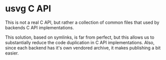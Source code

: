 # usvg C API

This is not a real C API, but rather a collection of common files
that used by backends C API implementations.

This solution, based on symlinks, is far from perfect, but this allows us
to substantially reduce the code duplication in C API implementations.
Also, since each backend has it's own vendored archive, it makes publishing a bit easier.
